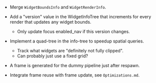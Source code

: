 * Merge `WidgetBoundsInfo` and `WidgetRenderInfo`.

* Add a "version" value in the WidgetInfoTree that increments for every render that updates any widget bounds.
   - Only update focus enabled_nav if this version changes.

* Implement a quad-tree in the info-tree to speedup spatial queries.
   - Track what widgets are "definitely not fully clipped".
   - Can probably just use a fixed grid?

* A frame is generated for the dummy pipeline just after respawn.
* Integrate frame reuse with frame update, see `Optimizations.md`.